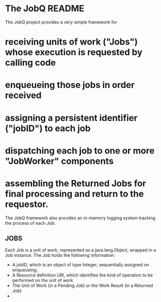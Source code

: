The JobQ README
=========================

The JobQ project provides a very simple framework for 

# receiving units of work ("Jobs") whose execution is requested by calling code
# enqueueing those jobs in order received
# assigning a persistent identifier ("jobID") to each job
# dispatching each job to one or more "JobWorker" components
# assembling the Returned Jobs for final processing and return to the requestor.

The JobQ framework also provides an in-memory logging system tracking the 
process of each Job.

JOBS
----
Each Job is a unit of work, represented as a java.lang.Object, wrapped in
a Job instance. The Job holds the following information:

* A jobID, which is an object of type Integer, sequentially assigned on enqueueing;
* A Resource definition URI, which identifies the kind of operation to be performed on the unit of work
* The Unit of Work (in a Pending Job) or the Work Result (in a Returned Job)
* 